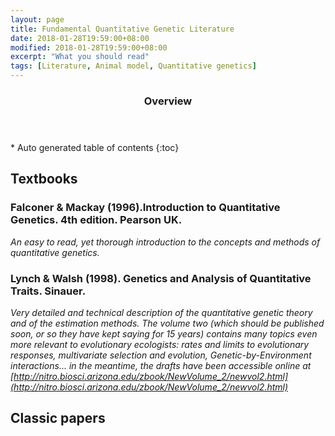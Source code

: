 ```yaml
---
layout: page
title: Fundamental Quantitative Genetic Literature
date: 2018-01-28T19:59:00+08:00
modified: 2018-01-28T19:59:00+08:00
excerpt: "What you should read"
tags: [Literature, Animal model, Quantitative genetics]
---
```

<section id="table-of-contents" class="toc">
  <header>
    <h3>Overview</h3>
  </header>
<div id="drawer" markdown="1">
*  Auto generated table of contents
{:toc}
</div>
</section><!-- /#table-of-contents -->

## Textbooks

### Falconer & Mackay (1996).Introduction to Quantitative Genetics. 4th edition. Pearson UK.

_An easy to read, yet thorough introduction to the concepts and methods of quantitative genetics._


### Lynch & Walsh (1998). Genetics and Analysis of Quantitative Traits. Sinauer.

_Very detailed and technical description of the quantitative genetic theory and of the estimation methods. The volume two (which should be published soon, or so they have kept saying for 15 years) contains many topics even more relevant to evolutionary ecologists: rates and limits to evolutionary responses, multivariate selection and evolution, Genetic-by-Environment interactions... in the meantime, the drafts have been accessible online at [http://nitro.biosci.arizona.edu/zbook/NewVolume_2/newvol2.html](http://nitro.biosci.arizona.edu/zbook/NewVolume_2/newvol2.html)_

## Classic papers

